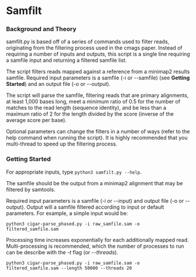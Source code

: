 # Samfilt
### Background and Theory

samfilt.py is based off of a series of commands used to filter reads, originating from the filtering process used in the cmags paper. Instead of requiring a number of inputs and outputs, this script is a single line requiring a samfile input and returning a filtered samfile list.

The script filters reads mapped against a reference from a minimap2 results samfile. Required input parameters is a samfile (-i or --samfile) (see __Getting Started__) and an output file (-o or --output). 

The script will parse the samfile, filtering reads that are primary alignments, at least 1,000 bases long, meet a minimum ratio of 0.5 for the number of matches to the read length (sequence identity), and be less than a maximum ratio of 2 for the length divided by the score (inverse of the average score per base).

Optional parameters can change the filters in a number of ways (refer to the help command when running the script). It is highly recommended that you multi-thread to speed up the filtering process.

### Getting Started

For appropriate inputs, type ```python3 samfilt.py --help```.

The samfile should be the output from a minimap2 alignment that may be filtered by samtools.

Required input parameters is a samfile (-i or --input) and output file (-o or --output). Output will a samfile filtered according to input or default parameters. For example, a simple input would be:

```
python3 cigar-parse_phased.py -i raw_samfile.sam -o filtered_samfile.sam
```

Processing time increases exponentially for each additionally mapped read. Multi-processing is recommended, which the number of processes to run can be describe with the *-t* flag (or *--threads*).

```
python3 cigar-parse_phased.py -i raw_samfile.sam -o filtered_samfile.sam --length 50000 --threads 20
```
